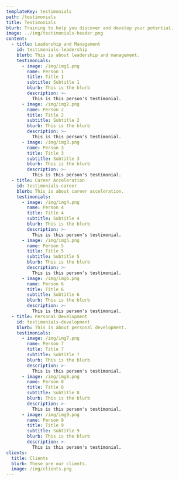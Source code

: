 ```yaml
---
templateKey: testimonials
path: /testimonials
title: Testimonials
blurb: Training to help you discover and develop your potential.
image: ../img/testimonials-header.png
content:
  - title: Leadership and Management
    id: testimonials-leadership
    blurb: This is about leadership and management.
    testimonials:
      - image: /img/img1.png
        name: Person 1
        title: Title 1
        subtitle: Subtitle 1
        blurb: This is the blurb
        description: >-
          This is this person's testimonial.
      - image: /img/img2.png
        name: Person 2
        title: Title 2
        subtitle: Subtitle 2
        blurb: This is the blurb
        description: >-
          This is this person's testimonial.
      - image: /img/img3.png
        name: Person 3
        title: Title 3
        subtitle: Subtitle 3
        blurb: This is the blurb
        description: >-
          This is this person's testimonial.
  - title: Career Acceleration
    id: testimonials-career
    blurb: This is about career acceleration.
    testimonials:
      - image: /img/img4.png
        name: Person 4
        title: Title 4
        subtitle: Subtitle 4
        blurb: This is the blurb
        description: >-
          This is this person's testimonial.
      - image: /img/img5.png
        name: Person 5
        title: Title 5
        subtitle: Subtitle 5
        blurb: This is the blurb
        description: >-
          This is this person's testimonial.
      - image: /img/img6.png
        name: Person 6
        title: Title 6
        subtitle: Subtitle 6
        blurb: This is the blurb
        description: >-
          This is this person's testimonial.
  - title: Personal Development
    id: testimonials-development
    blurb: This is about personal development.
    testimonials:
      - image: /img/img7.png
        name: Person 7
        title: Title 7
        subtitle: Subtitle 7
        blurb: This is the blurb
        description: >-
          This is this person's testimonial.
      - image: /img/img8.png
        name: Person 8
        title: Title 8
        subtitle: Subtitle 8
        blurb: This is the blurb
        description: >-
          This is this person's testimonial.
      - image: /img/img9.png
        name: Person 9
        title: Title 9
        subtitle: Subtitle 9
        blurb: This is the blurb
        description: >-
          This is this person's testimonial.
clients:
  title: Clients
  blurb: These are our clients.
  image: /img/clients.png
---
```

